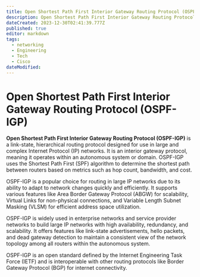 ```yaml
---
title: Open Shortest Path First Interior Gateway Routing Protocol (OSPF-IGP)
description: Open Shortest Path First Interior Gateway Routing Protocol (OSPF-IGP) Description
dateCreated: 2023-12-30T02:41:39.777Z
published: true
editor: markdown
tags:
  - networking
  - Engineering
  - Tech
  - Cisco
dateModified: 
---
```

# Open Shortest Path First Interior Gateway Routing Protocol (OSPF-IGP)

**Open Shortest Path First Interior Gateway Routing Protocol (OSPF-IGP)** is a link-state, hierarchical routing protocol designed for use in large and complex Internet Protocol (IP) networks. It is an interior gateway protocol, meaning it operates within an autonomous system or domain. OSPF-IGP uses the Shortest Path First (SPF) algorithm to determine the shortest path between routers based on metrics such as hop count, bandwidth, and cost.

OSPF-IGP is a popular choice for routing in large IP networks due to its ability to adapt to network changes quickly and efficiently. It supports various features like Area Border Gateway Protocol (ABGW) for scalability, Virtual Links for non-physical connections, and Variable Length Subnet Masking (VLSM) for efficient address space utilization.

OSPF-IGP is widely used in enterprise networks and service provider networks to build large IP networks with high availability, redundancy, and scalability. It offers features like link-state advertisements, hello packets, and dead gateway detection to maintain a consistent view of the network topology among all routers within the autonomous system.

OSPF-IGP is an open standard defined by the Internet Engineering Task Force (IETF) and is interoperable with other routing protocols like Border Gateway Protocol (BGP) for internet connectivity.